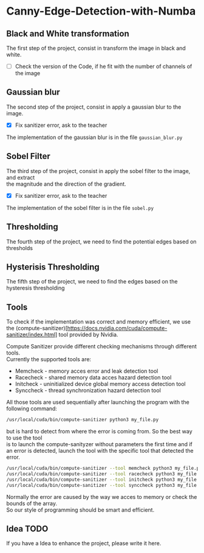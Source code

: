 # Canny-Edge-Detection-with-Numba

## Black and White transformation

The first step  of the project, consist in transform the image in black and white. 

- [ ] Check the version of the Code, if he fit with the number of channels of the image

## Gaussian blur

The second step of the project, consist in apply a gaussian blur to the image.

- [X] Fix sanitizer error, ask to the teacher

The implementation of the gaussian blur is in the file `gaussian_blur.py`

## Sobel Filter

The third step of the project, consist in apply the sobel filter to the image, and extract  
the magnitude and the direction of the gradient. 

- [X] Fix sanitizer error, ask to the teacher

The implementation of the sobel filter is in the file `sobel.py`

## Thresholding

The fourth step of the project, we need to find the potential edges based on thresholds


## Hysterisis Thresholding

The fifth step of the project, we need to find the edges based on the hysteresis thresholding

## Tools

To check if the implementation was correct and memory efficient, we use 
the (compute-sanitizer)[https://docs.nvidia.com/cuda/compute-sanitizer/index.html]  tool provided by 
Nvidia.

Compute Sanitizer provide different checking mechanisms through different tools.   
Currently the supported tools are: 

- Memcheck - memory acces error and leak detection tool
- Racecheck - shared memory data acces hazard detection tool
- Initcheck - uninitialized device global memory access detection tool
- Synccheck - thread synchronization hazard detection tool

All those tools are used sequentially after launching the program with the following command: 

```bash
/usr/local/cuda/bin/compute-sanitizer python3 my_file.py
```
but is hard to detect from where the error is coming from. So the best way to use the tool   
is to launch the compute-sanityzer without parameters the first time and if an error is detected, 
launch the tool with the specific tool that detected the error. 

```bash
/usr/local/cuda/bin/compute-sanitizer --tool memcheck python3 my_file.py
/usr/local/cuda/bin/compute-sanitizer --tool racecheck python3 my_file.py
/usr/local/cuda/bin/compute-sanitizer --tool initcheck python3 my_file.py
/usr/local/cuda/bin/compute-sanitizer --tool synccheck python3 my_file.py
```

Normally the error are caused by the way we acces to memory or check the bounds of the array.    
So our style of programming should be smart and efficient.

## Idea TODO 

If you have a Idea to enhance the project, please write it here.